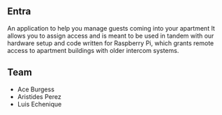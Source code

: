 ## Entra

An application to help you manage guests coming into your apartment
It allows you to assign access and is meant to be used in tandem with our hardware setup
and code written for Raspberry Pi, which grants remote access to apartment buildings with older intercom systems.

## Team
* Ace Burgess
* Aristides Perez
* Luis Echenique
